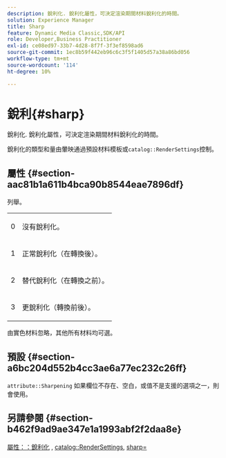 ```yaml
---
description: 銳利化. 銳利化屬性，可決定渲染期間材料銳利化的時間。
solution: Experience Manager
title: Sharp
feature: Dynamic Media Classic,SDK/API
role: Developer,Business Practitioner
exl-id: ce08ed97-33b7-4d28-8f7f-3f3ef8598ad6
source-git-commit: 1ec8b59f442eb96c6c3f5f1405d57a38a86bd056
workflow-type: tm+mt
source-wordcount: '114'
ht-degree: 10%

---
```


# 銳利{#sharp}

銳利化. 銳利化屬性，可決定渲染期間材料銳利化的時間。

銳利化的類型和量由暈映通過預設材料模板或`catalog::RenderSettings`控制。

## 屬性 {#section-aac81b1a611b4bca90b8544eae7896df}

列舉。

<table id="simpletable_D52B41A39E4E4E54A06821B9D689DB30"> 
 <tr class="strow"> 
  <td class="stentry"> <p>0 </p></td> 
  <td class="stentry"> <p>沒有銳利化。 </p></td> 
 </tr> 
 <tr class="strow"> 
  <td class="stentry"> <p>1 </p></td> 
  <td class="stentry"> <p>正常銳利化（在轉換後）。 </p></td> 
 </tr> 
 <tr class="strow"> 
  <td class="stentry"> <p>2 </p></td> 
  <td class="stentry"> <p>替代銳利化（在轉換之前）。 </p></td> 
 </tr> 
 <tr class="strow"> 
  <td class="stentry"> <p>3 </p></td> 
  <td class="stentry"> <p>更銳利化（轉換前後）。 </p></td> 
 </tr> 
</table>

由實色材料忽略，其他所有材料均可選。

## 預設 {#section-a6bc204d552b4cc3ae6a77ec232c26ff}

`attribute::Sharpening` 如果欄位不存在、空白，或值不是支援的選項之一，則會使用。

## 另請參閱 {#section-b462f9ad9ae347e1a1993abf2f2daa8e}

[屬性：：銳利化](../../../../../ir-api/material-cat/image-rendering-api-ref/c-ir-material-catalog/c-ir-attributes-reference/r-ir-cat-sharp.md#reference-c706450cf95347f98f86c696f9167297) ,  [catalog::RenderSettings](../../../../../ir-api/material-cat/image-rendering-api-ref/c-ir-material-catalog/c-ir-attributes-reference/r-ir-rendersettings.md#reference-f3ae5e18095d40b2a8edef957dd82fbd),  [sharp=](../../../../../ir-api/http-protocol/image-rendering-api-ref/c-ir-http-protocol-ref/c-ir-http-protocol-command-reference/r-ir-http-sharp.md#reference-acdd87f6b5de4e3a85e5d3c03022a35a)

